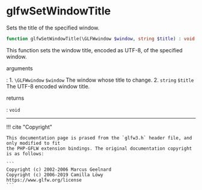# glfwSetWindowTitle
Sets the title of the specified window.

```php
function glfwSetWindowTitle(\GLFWwindow $window, string $title) : void
```

This function sets the window title, encoded as UTF-8, of the specified
window.

arguments

:    1. `\GLFWwindow` `$window` The window whose title to change.
    2. `string` `$title` The UTF-8 encoded window title.

returns

:    `void` 

---
     

!!! cite "Copyright"

    This documentation page is prased from the `glfw3.h` header file, and only modified to fit 
    the PHP-GFLW extension bindings. The original documentation copyright is as follows:

    ```
    Copyright (c) 2002-2006 Marcus Geelnard
    Copyright (c) 2006-2019 Camilla Löwy
    https://www.glfw.org/license
    ```